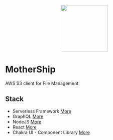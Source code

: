 <p align="center">
<img src="https://zdcohumppa-github-resources.s3.us-east-2.amazonaws.com/mother-ship/motherShip.png" width=150px height="150px" />
</p>

# MotherShip

AWS S3 client for File Management

## Stack

 - Serverless Framework [More](https://serverless.com/)
 - GraphQL [More](https://graphql.org/)
 - NodeJS [More](https://nodejs.org/en/)
 - React [More](https://reactjs.org/)
 - Chakra UI - Component Library [More](https://github.com/chakra-ui/chakra-ui)
